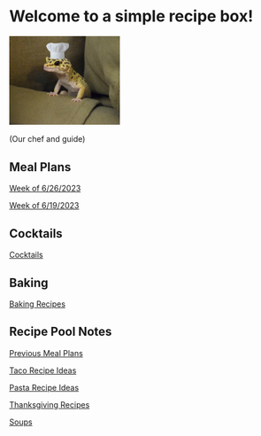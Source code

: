# Welcome to a simple recipe box!

<img src="./lizard_chef.jpg" alt="Our Hero" width="200"/>

(Our chef and guide) 

## Meal Plans

[Week of 6/26/2023](./mealplan20230626.md)

[Week of 6/19/2023](./mealplan20230619.md)

## Cocktails

[Cocktails](./CockTailIndex.md)

## Baking

[Baking Recipes](./BakingIndex.md)

## Recipe Pool Notes

[Previous Meal Plans](./PreviousMealPlansIndex.md)

[Taco Recipe Ideas](./TacoRecipeIdeas.md)

[Pasta Recipe Ideas](./PastaRecipeIdeas.md)

[Thanksgiving Recipes](./ThanksgivingIndex.md)

[Soups](./SoupIndex.md)